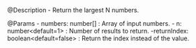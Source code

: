 @Description
	- Return the largest N numbers.

@Params
	- numbers: number[]<required> : Array of input numbers.
	- n: number<default=1> : Number of results to return.
	-returnIndex: boolean<default=false> : Return the index instead of the value.